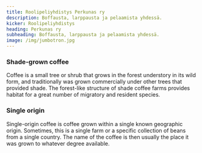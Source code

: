 ```yaml
---
title: Roolipeliyhdistys Perkunas ry
description: Boffausta, larppausta ja pelaamista yhdessä.
kicker: Roolipeliyhdistys
heading: Perkunas ry
subheading: Boffausta, larppausta ja pelaamista yhdessä.
image: /img/jumbotron.jpg
---
```

### Shade-grown coffee
Coffee is a small tree or shrub that grows in the forest understory in its wild form, and traditionally was grown commercially under other trees that provided shade. The forest-like structure of shade coffee farms provides habitat for a great number of migratory and resident species.

### Single origin
Single-origin coffee is coffee grown within a single known geographic origin. Sometimes, this is a single farm or a specific collection of beans from a single country. The name of the coffee is then usually the place it was grown to whatever degree available.